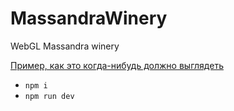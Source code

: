 # MassandraWinery
WebGL Massandra winery

[Пример, как это когда-нибудь должно выглядеть](https://www.google.com/maps/@44.5176049,34.1874165,3a,75y,114.99h,90t/data=!3m8!1e1!3m6!1sAF1QipOJvrKbSygUOLsK7sfDMcJLOS0NLlbmUQ0ynnCa!2e10!3e11!6shttps:%2F%2Flh5.googleusercontent.com%2Fp%2FAF1QipOJvrKbSygUOLsK7sfDMcJLOS0NLlbmUQ0ynnCa%3Dw203-h100-k-no-pi-0-ya176.16945-ro0-fo100!7i8704!8i4352)

- `npm i`
- `npm run dev`